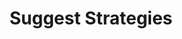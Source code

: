 ---
title: Suggest Strategies
description: Tell Rosetta what you're trying to accomplish and she can suggest strategies to help you get there using the Narrative Data Collaboration Platform.
prompt: What kind of strategies can Rosetta suggest?
---
